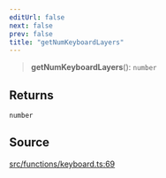 ```yaml
---
editUrl: false
next: false
prev: false
title: "getNumKeyboardLayers"
---
```


> **getNumKeyboardLayers**(): `number`

## Returns

`number`

## Source

[src/functions/keyboard.ts:69](https://github.com/relishinc/dill-pixel/blob/543438455c9a47928084300159416186c2aa1095/src/functions/keyboard.ts#L69)

